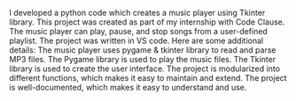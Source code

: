I developed a python code which creates a music player using Tkinter library.
This project was created as part of my internship with Code Clause.
The music player can play, pause, and stop songs from a user-defined playlist.
The project was written in VS code.
Here are some additional details:
The music player uses pygame & tkinter library to read and parse MP3 files.
The Pygame library is used to play the music files.
The Tkinter library is used to create the user interface.
The project is modularized into different functions, which makes it easy to maintain and extend.
The project is well-documented, which makes it easy to understand and use.
